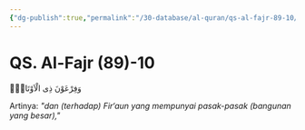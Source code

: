 ```yaml
---
{"dg-publish":true,"permalink":"/30-database/al-quran/qs-al-fajr-89-10/"}
---
```



# QS. Al-Fajr (89)-10
وَفِرْعَوْنَ ذِى الْاَوْتَادِۖ

Artinya: *"dan (terhadap) Fir‘aun yang mempunyai pasak-pasak (bangunan yang besar),"*
